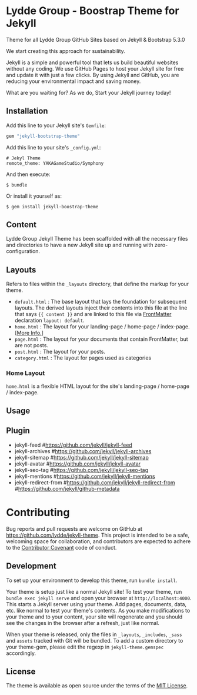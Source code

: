 # Lydde Group - Boostrap Theme for Jekyll

Theme for all Lydde Group GitHub Sites based on Jekyll & Bootstrap 5.3.0

We start creating this approach for sustainability. 

Jekyll is a simple and powerful tool that lets us build beautiful websites without any coding. 
We use GitHub Pages to host your Jekyll site for free and update it with just a few clicks. 
By using Jekyll and GitHub, you are reducing your environmental impact and saving money. 

What are you waiting for? As we do, Start your Jekyll journey today!

## Installation

Add this line to your Jekyll site's `Gemfile`:

```ruby
gem "jekyll-bootstrap-theme"
```

Add this line to your site's `_config.yml`:

```
# Jekyl Theme
remote_theme: YAKAGameStudio/Symphony
```
And then execute:

    $ bundle

Or install it yourself as:

    $ gem install jekyll-boostrap-theme

## Content
Lydde Group Jekyll Theme has been scaffolded with all the necessary files and directories to have a new Jekyll site up and running with zero-configuration.

## Layouts
Refers to files within the `_layouts` directory, that define the markup for your theme.

  - `default.html` : The base layout that lays the foundation for subsequent layouts. The derived layouts inject their contents into this file at the line that says ` {{ content }} ` and are linked to this file via [FrontMatter](https://jekyllrb.com/docs/frontmatter/) declaration `layout: default`.
  - `home.html` : The layout for your landing-page / home-page / index-page. [[More Info.](#home-layout)]
  - `page.html` : The layout for your documents that contain FrontMatter, but are not posts.
  - `post.html` : The layout for your posts.
  - `category.html` : The layout for pages used as categories

### Home Layout

`home.html` is a flexible HTML layout for the site's landing-page / home-page / index-page.

## Usage


## Plugin
  - jekyll-feed             #https://github.com/jekyll/jekyll-feed
  - jekyll-archives         #https://github.com/jekyll/jekyll-archives
  - jekyll-sitemap          #https://github.com/jekyll/jekyll-sitemap
  - jekyll-avatar           #https://github.com/jekyll/jekyll-avatar
  - jekyll-seo-tag          #https://github.com/jekyll/jekyll-seo-tag
  - jekyll-mentions         #https://github.com/jekyll/jekyll-mentions
  - jekyll-redirect-from    #https://github.com/jekyll/jekyll-redirect-from
                            #https://github.com/jekyll/github-metadata

# Contributing

Bug reports and pull requests are welcome on GitHub at https://github.com/lydde/jekyll-theme. This project is intended to be a safe, welcoming space for collaboration, and contributors are expected to adhere to the [Contributor Covenant](https://www.contributor-covenant.org/) code of conduct.

## Development

To set up your environment to develop this theme, run `bundle install`.

Your theme is setup just like a normal Jekyll site! To test your theme, run `bundle exec jekyll serve` and open your browser at `http://localhost:4000`. This starts a Jekyll server using your theme. Add pages, documents, data, etc. like normal to test your theme's contents. As you make modifications to your theme and to your content, your site will regenerate and you should see the changes in the browser after a refresh, just like normal.

When your theme is released, only the files in `_layouts`, `_includes`, `_sass` and `assets` tracked with Git will be bundled.
To add a custom directory to your theme-gem, please edit the regexp in `jekyll-theme.gemspec` accordingly.

## License

The theme is available as open source under the terms of the [MIT License](https://opensource.org/licenses/MIT).
